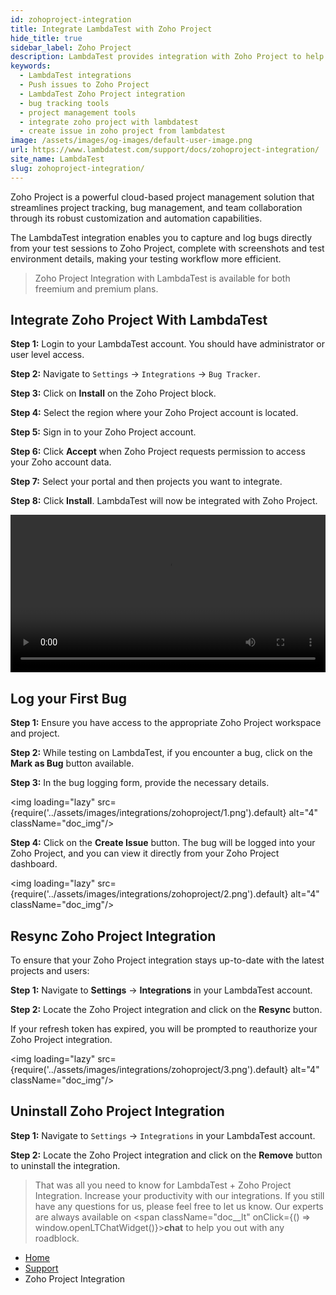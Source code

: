 ```yaml
---
id: zohoproject-integration
title: Integrate LambdaTest with Zoho Project
hide_title: true
sidebar_label: Zoho Project
description: LambdaTest provides integration with Zoho Project to help you log bugs directly from your test session on LambdaTest to Zoho Projects.
keywords:
  - LambdaTest integrations
  - Push issues to Zoho Project
  - LambdaTest Zoho Project integration
  - bug tracking tools
  - project management tools
  - integrate zoho project with lambdatest
  - create issue in zoho project from lambdatest
image: /assets/images/og-images/default-user-image.png
url: https://www.lambdatest.com/support/docs/zohoproject-integration/
site_name: LambdaTest
slug: zohoproject-integration/
---
```


<script type="application/ld+json"
      dangerouslySetInnerHTML={{ __html: JSON.stringify({
       "@context": "https://schema.org",
        "@type": "BreadcrumbList",
        "itemListElement": [{
          "@type": "ListItem",
          "position": 1,
          "name": "Home",
          "item": "https://www.lambdatest.com"
        },{
          "@type": "ListItem",
          "position": 2,
          "name": "Support",
          "item": "https://www.lambdatest.com/support/docs/"
        },{
          "@type": "ListItem",
          "position": 3,
          "name": "Zoho Project Integration",
          "item": "https://www.lambdatest.com/support/docs/zohoproject-integration/"
        }]
      })
    }}
></script>

Zoho Project is a powerful cloud-based project management solution that streamlines project tracking, bug management, and team collaboration through its robust customization and automation capabilities.

The LambdaTest integration enables you to capture and log bugs directly from your test sessions to Zoho Project, complete with screenshots and test environment details, making your testing workflow more efficient.

> Zoho Project Integration with LambdaTest is available for both freemium and premium plans.

## Integrate Zoho Project With LambdaTest

**Step 1:** Login to your LambdaTest account. You should have administrator or user level access.

**Step 2:** Navigate to `Settings` -> `Integrations` -> `Bug Tracker`.

**Step 3:** Click on **Install** on the Zoho Project block.

**Step 4:** Select the region where your Zoho Project account is located.

**Step 5:** Sign in to your Zoho Project account.

**Step 6:** Click **Accept** when Zoho Project requests permission to access your Zoho account data.

**Step 7:** Select your portal and then projects you want to integrate.

**Step 8:** Click **Install**. LambdaTest will now be integrated with Zoho Project.

<video class="right-side" width="100%" controls id="vid">
<source src={require('../assets/videos/integration/bug-tracking/zohoproject/install.mp4').default} type="video/mp4" />
</video>

## Log your First Bug

**Step 1:** Ensure you have access to the appropriate Zoho Project workspace and project.

**Step 2:** While testing on LambdaTest, if you encounter a bug, click on the **Mark as Bug** button available.

**Step 3:** In the bug logging form, provide the necessary details.

<img loading="lazy" src={require('../assets/images/integrations/zohoproject/1.png').default} alt="4" className="doc_img"/>

**Step 4:** Click on the **Create Issue** button. The bug will be logged into your Zoho Project, and you can view it directly from your Zoho Project dashboard.

<img loading="lazy" src={require('../assets/images/integrations/zohoproject/2.png').default} alt="4" className="doc_img"/>

## Resync Zoho Project Integration

To ensure that your Zoho Project integration stays up-to-date with the latest projects and users:

**Step 1:** Navigate to **Settings** -> **Integrations** in your LambdaTest account.

**Step 2:** Locate the Zoho Project integration and click on the **Resync** button.

If your refresh token has expired, you will be prompted to reauthorize your Zoho Project integration.

<img loading="lazy" src={require('../assets/images/integrations/zohoproject/3.png').default} alt="4" className="doc_img"/>

## Uninstall Zoho Project Integration

**Step 1:** Navigate to `Settings` -> `Integrations` in your LambdaTest account.

**Step 2:** Locate the Zoho Project integration and click on the **Remove** button to uninstall the integration.

> That was all you need to know for LambdaTest + Zoho Project Integration. Increase your productivity with our integrations. If you still have any questions for us, please feel free to let us know. Our experts are always available on <span className="doc__lt" onClick={() => window.openLTChatWidget()}>**chat**</span> to help you out with any roadblock.

<nav aria-label="breadcrumbs">
  <ul className="breadcrumbs">
    <li className="breadcrumbs__item">
      <a className="breadcrumbs__link" href="https://www.lambdatest.com">
        Home
      </a>
    </li>
    <li className="breadcrumbs__item">
      <a className="breadcrumbs__link" target="_self" href="https://www.lambdatest.com/support/docs/">
        Support
      </a>
    </li>
    <li className="breadcrumbs__item breadcrumbs__item--active">
      <span className="breadcrumbs__link">
        Zoho Project Integration
      </span>
    </li>
  </ul>
</nav>
